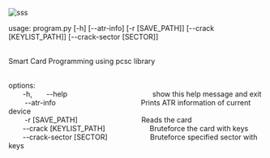 
![sss](https://github.com/alper5li/NFC-Reader/assets/52427612/dd4ae9c1-1d84-4385-a40a-3c291c66f76e)

usage: program.py [-h] [--atr-info] [-r [SAVE_PATH]] [--crack [KEYLIST_PATH]] [--crack-sector [SECTOR]]</br></br>

Smart Card Programming using pcsc library</br></br>

options:</br>
  -h,  --help            show this help message and exit</br>
   --atr-info            Prints ATR information of current device</br>
   -r [SAVE_PATH]         Reads the card</br>
    --crack [KEYLIST_PATH]       Bruteforce the card with keys</br>
  --crack-sector [SECTOR]      Bruteforce specified sector with keys</br>
                        
